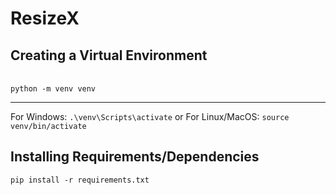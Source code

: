 <h1>ResizeX</h1>

<h2>Creating a Virtual Environment</h2><br>
<code>python -m venv venv</code>
<hr>
<p>For Windows: <code>.\venv\Scripts\activate</code> or For Linux/MacOS: <code>source venv/bin/activate</code></p>

<h2>Installing Requirements/Dependencies</h2>
<p><code>pip install -r requirements.txt</code><p><br>
